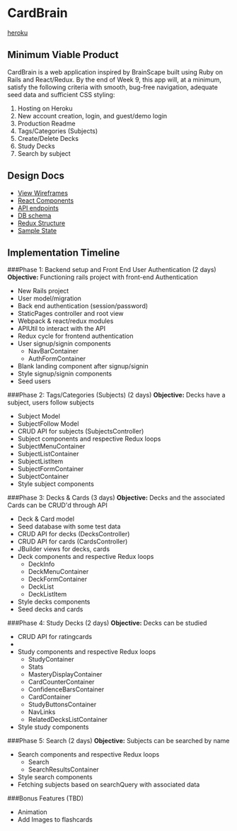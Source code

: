 # CardBrain
[heroku](http://www.herokuapp.com)
## Minimum Viable Product
CardBrain is a web application inspired by BrainScape built using Ruby on Rails and React/Redux. By the end of Week 9, this app will, at a minimum, satisfy the following criteria with smooth, bug-free navigation, adequate seed data and sufficient CSS styling:
1. Hosting on Heroku
2. New account creation, login, and guest/demo login
3. Production Readme
4. Tags/Categories (Subjects)
5. Create/Delete Decks
6. Study Decks
7. Search by subject

## Design Docs
* [View Wireframes](wireframes)
* [React Components](component-hierarchy.md)
* [API endpoints](api-endpoints.md)
* [DB schema](schema.md)
* [Redux Structure](redux-structure.md)
* [Sample State](sample-state.md)

## Implementation Timeline

###Phase 1: Backend setup and Front End User Authentication (2 days)
**Objective:** Functioning rails project with front-end Authentication

* New Rails project
* User model/migration
* Back end authentication (session/password)
* StaticPages controller and root view
* Webpack & react/redux modules
* APIUtil to interact with the API
* Redux cycle for frontend authentication
* User signup/signin components
  * NavBarContainer
  * AuthFormContainer
* Blank landing component after signup/signin
* Style signup/signin components
* Seed users

###Phase 2: Tags/Categories (Subjects) (2 days)
**Objective:** Decks have a subject, users follow subjects
* Subject Model
* SubjectFollow Model
* CRUD API for subjects (SubjectsController)
* Subject components and respective Redux loops
* SubjectMenuContainer
* SubjectListContainer
* SubjectListItem
* SubjectFormContainer
* SubjectContainer
* Style subject components

###Phase 3: Decks & Cards (3 days)
**Objective:** Decks and the associated Cards can be CRUD'd through API
* Deck & Card model
* Seed database with some test data
* CRUD API for decks (DecksController)
* CRUD API for cards (CardsController)
* JBuilder views for decks, cards
* Deck components and respective Redux loops
  * DeckInfo
  * DeckMenuContainer
  * DeckFormContainer
  * DeckList
  * DeckListItem
* Style decks components
* Seed decks and cards

###Phase 4: Study Decks (2 days)
**Objective:** Decks can be studied
* CRUD API for ratingcards
*
* Study components and respective Redux loops
  * StudyContainer
  * Stats
  * MasteryDisplayContainer
  * CardCounterContainer
  * ConfidenceBarsContainer
  * CardContainer
  * StudyButtonsContainer
  * NavLinks
  * RelatedDecksListContainer
* Style study components



###Phase 5: Search (2 days)
**Objective:** Subjects can be searched by name
* Search components and respective Redux loops
  * Search
  * SearchResultsContainer
* Style search components
* Fetching subjects based on searchQuery with associated data

###Bonus Features (TBD)
* Animation
* Add Images to flashcards
